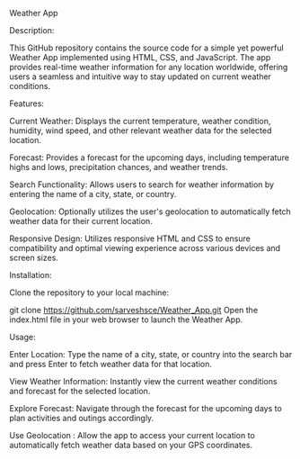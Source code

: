 Weather App

Description:

This GitHub repository contains the source code for a simple yet powerful Weather App implemented using HTML, CSS, and JavaScript. The app provides real-time weather information for any location worldwide, offering users a seamless and intuitive way to stay updated on current weather conditions.

Features:

Current Weather: Displays the current temperature, weather condition, humidity, wind speed, and other relevant weather data for the selected location.

Forecast: Provides a forecast for the upcoming days, including temperature highs and lows, precipitation chances, and weather trends.

Search Functionality: Allows users to search for weather information by entering the name of a city, state, or country.

Geolocation: Optionally utilizes the user's geolocation to automatically fetch weather data for their current location.

Responsive Design: Utilizes responsive HTML and CSS to ensure compatibility and optimal viewing experience across various devices and screen sizes.

Installation:

Clone the repository to your local machine:

git clone https://github.com/sarveshsce/Weather_App.git
Open the index.html file in your web browser to launch the Weather App.

Usage:

Enter Location: Type the name of a city, state, or country into the search bar and press Enter to fetch weather data for that location.

View Weather Information: Instantly view the current weather conditions and forecast for the selected location.

Explore Forecast: Navigate through the forecast for the upcoming days to plan activities and outings accordingly.

Use Geolocation : Allow the app to access your current location to automatically fetch weather data based on your GPS coordinates.
